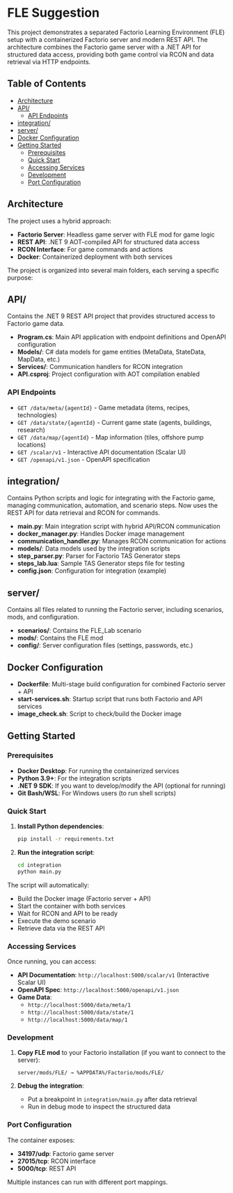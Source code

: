 # FLE Suggestion
This project demonstrates a separated Factorio Learning Environment (FLE) setup with a containerized Factorio server and modern REST API. The architecture combines the Factorio game server with a .NET API for structured data access, providing both game control via RCON and data retrieval via HTTP endpoints.

## Table of Contents
- [Architecture](#architecture)
- [API/](#api)
  - [API Endpoints](#api-endpoints)
- [integration/](#integration)
- [server/](#server)
- [Docker Configuration](#docker-configuration)
- [Getting Started](#getting-started)
  - [Prerequisites](#prerequisites)
  - [Quick Start](#quick-start)
  - [Accessing Services](#accessing-services)
  - [Development](#development)
  - [Port Configuration](#port-configuration)

## Architecture

The project uses a hybrid approach:
- **Factorio Server**: Headless game server with FLE mod for game logic
- **REST API**: .NET 9 AOT-compiled API for structured data access  
- **RCON Interface**: For game commands and actions
- **Docker**: Containerized deployment with both services

The project is organized into several main folders, each serving a specific purpose:

## API/
Contains the .NET 9 REST API project that provides structured access to Factorio game data.

- **Program.cs**: Main API application with endpoint definitions and OpenAPI configuration
- **Models/**: C# data models for game entities (MetaData, StateData, MapData, etc.)
- **Services/**: Communication handlers for RCON integration
- **API.csproj**: Project configuration with AOT compilation enabled

### API Endpoints
- `GET /data/meta/{agentId}` - Game metadata (items, recipes, technologies)
- `GET /data/state/{agentId}` - Current game state (agents, buildings, research)
- `GET /data/map/{agentId}` - Map information (tiles, offshore pump locations)
- `GET /scalar/v1` - Interactive API documentation (Scalar UI)
- `GET /openapi/v1.json` - OpenAPI specification

## integration/
Contains Python scripts and logic for integrating with the Factorio game, managing communication, automation, and scenario steps. Now uses the REST API for data retrieval and RCON for commands.

- **main.py**: Main integration script with hybrid API/RCON communication
- **docker_manager.py**: Handles Docker image management
- **communication_handler.py**: Manages RCON communication for actions
- **models/**: Data models used by the integration scripts
- **step_parser.py**: Parser for Factorio TAS Generator steps
- **steps_lab.lua**: Sample TAS Generator steps file for testing
- **config.json**: Configuration for integration (example)

## server/
Contains all files related to running the Factorio server, including scenarios, mods, and configuration.

- **scenarios/**: Contains the FLE_Lab scenario
- **mods/**: Contains the FLE mod  
- **config/**: Server configuration files (settings, passwords, etc.)

## Docker Configuration
- **Dockerfile**: Multi-stage build configuration for combined Factorio server + API
- **start-services.sh**: Startup script that runs both Factorio and API services
- **image_check.sh**: Script to check/build the Docker image


## Getting Started

### Prerequisites
- **Docker Desktop**: For running the containerized services
- **Python 3.9+**: For the integration scripts
- **.NET 9 SDK**: If you want to develop/modify the API (optional for running)
- **Git Bash/WSL**: For Windows users (to run shell scripts)

### Quick Start
1. **Install Python dependencies**:
   ```bash
   pip install -r requirements.txt
   ```

2. **Run the integration script**:
   ```bash
   cd integration
   python main.py
   ```

The script will automatically:
- Build the Docker image (Factorio server + API)
- Start the container with both services
- Wait for RCON and API to be ready
- Execute the demo scenario
- Retrieve data via the REST API

### Accessing Services
Once running, you can access:
- **API Documentation**: `http://localhost:5000/scalar/v1` (Interactive Scalar UI)
- **OpenAPI Spec**: `http://localhost:5000/openapi/v1.json`
- **Game Data**: 
  - `http://localhost:5000/data/meta/1`
  - `http://localhost:5000/data/state/1`  
  - `http://localhost:5000/data/map/1`

### Development
1. **Copy FLE mod** to your Factorio installation (if you want to connect to the server):
   ```
   server/mods/FLE/ → %APPDATA%/Factorio/mods/FLE/
   ```

2. **Debug the integration**:
   - Put a breakpoint in `integration/main.py` after data retrieval
   - Run in debug mode to inspect the structured data

### Port Configuration
The container exposes:
- **34197/udp**: Factorio game server
- **27015/tcp**: RCON interface  
- **5000/tcp**: REST API

Multiple instances can run with different port mappings.